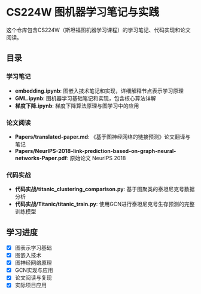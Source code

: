# CS224W 图机器学习笔记与实践

这个仓库包含CS224W（斯坦福图机器学习课程）的学习笔记、代码实现和论文阅读。

## 目录

### 学习笔记
- **embedding.ipynb**: 图嵌入技术笔记和实现，详细解释节点表示学习原理
- **GML.ipynb**: 图机器学习基础笔记和实现，包含核心算法详解
- **梯度下降.ipynb**: 梯度下降算法原理与图学习中的应用

### 论文阅读
- **Papers/translated-paper.md**: 《基于图神经网络的链接预测》论文翻译与笔记
- **Papers/NeurIPS-2018-link-prediction-based-on-graph-neural-networks-Paper.pdf**: 原始论文 NeurIPS 2018

### 代码实战
- **代码实战/titanic_clustering_comparison.py**: 基于图聚类的泰坦尼克号数据分析
- **代码实战/Titanic/titanic_train.py**: 使用GCN进行泰坦尼克号生存预测的完整训练模型

## 学习进度

- [x] 图表示学习基础
- [x] 图嵌入技术
- [x] 图神经网络原理
- [x] GCN实现与应用
- [x] 论文阅读与复现
- [x] 实际项目应用
